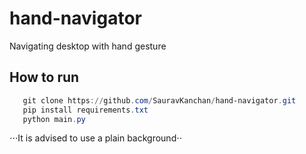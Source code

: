 # hand-navigator #

Navigating desktop with hand gesture

## How to run ##
```powershell
   git clone https://github.com/SauravKanchan/hand-navigator.git
   pip install requirements.txt
   python main.py
```
⋅⋅⋅It is advised to use a plain background⋅⋅

